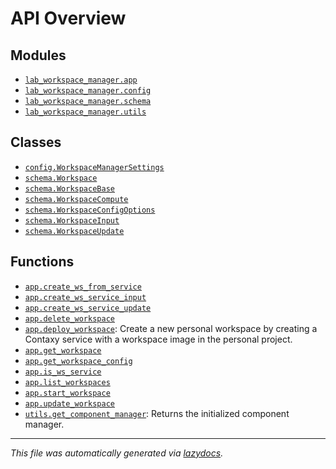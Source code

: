 <!-- markdownlint-disable -->

# API Overview

## Modules

- [`lab_workspace_manager.app`](./lab_workspace_manager.app.md#module-lab_workspace_managerapp)
- [`lab_workspace_manager.config`](./lab_workspace_manager.config.md#module-lab_workspace_managerconfig)
- [`lab_workspace_manager.schema`](./lab_workspace_manager.schema.md#module-lab_workspace_managerschema)
- [`lab_workspace_manager.utils`](./lab_workspace_manager.utils.md#module-lab_workspace_managerutils)

## Classes

- [`config.WorkspaceManagerSettings`](./lab_workspace_manager.config.md#class-workspacemanagersettings)
- [`schema.Workspace`](./lab_workspace_manager.schema.md#class-workspace)
- [`schema.WorkspaceBase`](./lab_workspace_manager.schema.md#class-workspacebase)
- [`schema.WorkspaceCompute`](./lab_workspace_manager.schema.md#class-workspacecompute)
- [`schema.WorkspaceConfigOptions`](./lab_workspace_manager.schema.md#class-workspaceconfigoptions)
- [`schema.WorkspaceInput`](./lab_workspace_manager.schema.md#class-workspaceinput)
- [`schema.WorkspaceUpdate`](./lab_workspace_manager.schema.md#class-workspaceupdate)

## Functions

- [`app.create_ws_from_service`](./lab_workspace_manager.app.md#function-create_ws_from_service)
- [`app.create_ws_service_input`](./lab_workspace_manager.app.md#function-create_ws_service_input)
- [`app.create_ws_service_update`](./lab_workspace_manager.app.md#function-create_ws_service_update)
- [`app.delete_workspace`](./lab_workspace_manager.app.md#function-delete_workspace)
- [`app.deploy_workspace`](./lab_workspace_manager.app.md#function-deploy_workspace): Create a new personal workspace by creating a Contaxy service with a workspace image in the personal project.
- [`app.get_workspace`](./lab_workspace_manager.app.md#function-get_workspace)
- [`app.get_workspace_config`](./lab_workspace_manager.app.md#function-get_workspace_config)
- [`app.is_ws_service`](./lab_workspace_manager.app.md#function-is_ws_service)
- [`app.list_workspaces`](./lab_workspace_manager.app.md#function-list_workspaces)
- [`app.start_workspace`](./lab_workspace_manager.app.md#function-start_workspace)
- [`app.update_workspace`](./lab_workspace_manager.app.md#function-update_workspace)
- [`utils.get_component_manager`](./lab_workspace_manager.utils.md#function-get_component_manager): Returns the initialized component manager.


---

_This file was automatically generated via [lazydocs](https://github.com/ml-tooling/lazydocs)._
